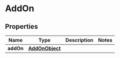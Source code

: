 

# AddOn


## Properties

| Name | Type | Description | Notes |
|------------ | ------------- | ------------- | -------------|
|**addOn** | [**AddOnObject**](AddOnObject.md) |  |  |



